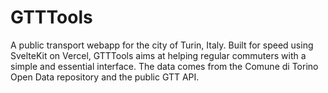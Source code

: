 # GTTTools

A public transport webapp for the city of Turin, Italy. Built for speed using SvelteKit on Vercel, GTTTools aims at helping regular commuters with a simple and essential interface. The data comes from the Comune di Torino Open Data repository and the public GTT API.